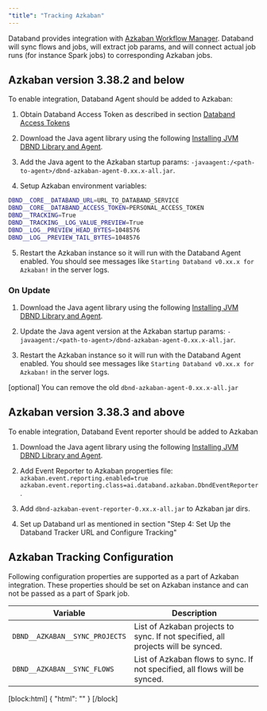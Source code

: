```yaml
---
"title": "Tracking Azkaban"
---
```

Databand provides integration with [Azkaban Workflow Manager](https://azkaban.github.io/). Databand will sync flows and jobs, will extract job params, and will connect actual job runs (for instance Spark jobs) to corresponding Azkaban jobs.

## Azkaban version 3.38.2 and below

To enable integration, Databand Agent should be added to Azkaban:

1. Obtain Databand Access Token as described in section [Databand Access Tokens](https://docs.databand.ai/docs/getting-started-with-databand-cloud#databand-access-tokens)

2. Download the Java agent library using the following [Installing JVM DBND Library and Agent](doc:installing-jvm-dbnd#dbnd-jvm-agent).

3. Add the Java agent to the Azkaban startup params:
`-javaagent:/<path-to-agent>/dbnd-azkaban-agent-0.xx.x-all.jar`.

4. Setup Azkaban environment variables: 
``` bash
DBND__CORE__DATABAND_URL=URL_TO_DATABAND_SERVICE
DBND__CORE__DATABAND_ACCESS_TOKEN=PERSONAL_ACCESS_TOKEN
DBND__TRACKING=True
DBND__TRACKING__LOG_VALUE_PREVIEW=True
DBND__LOG__PREVIEW_HEAD_BYTES=1048576
DBND__LOG__PREVIEW_TAIL_BYTES=1048576
```

5. Restart the Azkaban instance so it will run with the Databand Agent enabled. You should see messages like `Starting Databand v0.xx.x for Azkaban!` in the server logs.

### On Update
1. Download the Java agent library using the following [Installing JVM DBND Library and Agent](doc:installing-jvm-dbnd#dbnd-jvm-agent).

2. Update the Java agent version at the Azkaban startup params:
`-javaagent:/<path-to-agent>/dbnd-azkaban-agent-0.xx.x-all.jar`.
 
3. Restart the Azkaban instance so it will run with the Databand Agent enabled. You should see messages like `Starting Databand v0.xx.x for Azkaban!` in the server logs.

[optional] You can remove the old `dbnd-azkaban-agent-0.xx.x-all.jar`

## Azkaban version 3.38.3 and above

To enable integration, Databand Event reporter should be added to Azkaban

1. Download the Java agent library using the following [Installing JVM DBND Library and Agent](doc:installing-jvm-dbnd#dbnd-jvm-agent).

2. Add Event Reporter to Azkaban properties file:
`azkaban.event.reporting.enabled=true`
`azkaban.event.reporting.class=ai.databand.azkaban.DbndEventReporter`.

3. Add `dbnd-azkaban-event-reporter-0.xx.x-all.jar` to Azkaban jar dirs.

4. Set up Databand url as mentioned in section "Step 4: Set Up the Databand Tracker URL and Configure Tracking"


## Azkaban Tracking Configuration 
Following configuration properties are supported as a part of Azkaban integration. These properties should be set on Azkaban instance and can not be passed as a part of Spark job.

| Variable | Description |
|---|---|
| `DBND__AZKABAN__SYNC_PROJECTS` | List of Azkaban projects to sync. If not specified, all projects will be synced. |
| `DBND__AZKABAN__SYNC_FLOWS` | List of Azkaban flows to sync. If not specified, all flows will be synced. |

[block:html]
{
  "html": "<style>\n  pre {\n      border: 0.2px solid #ddd;\n      border-left: 3px solid #c796ff;\n      color: #0061a6;\n  }\n\n.CodeTabs_initial{\n  /* box shadows with with legacy browser support - just in case */\n    -webkit-box-shadow: 0 10px 6px -6px #777; /* for Safari 3-4, iOS 4.0.2 - 4.2, Android 2.3+ */\n     -moz-box-shadow: 0 10px 6px -6px #777; /* for Firefox 3.5 - 3.6 */\n          box-shadow: 0 10px 6px -6px #777;/* Opera 10.5, IE 9, Firefox 4+, Chrome 6+, iOS 5 */\n  }\n</style>"
}
[/block]